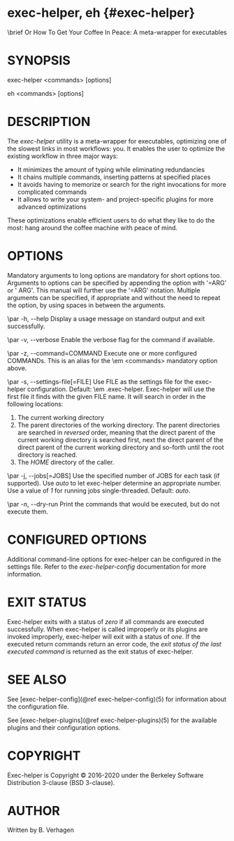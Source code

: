 exec-helper, eh          {#exec-helper}
===============
\brief Or How To Get Your Coffee In Peace: A meta-wrapper for executables

# SYNOPSIS
exec-helper \<commands\> [options]

eh \<commands\> [options]

# DESCRIPTION
The _exec-helper_ utility is a meta-wrapper for executables, optimizing one of the slowest links in most workflows: you. It enables the user to optimize the existing workflow in three major ways:
  - It minimizes the amount of typing while eliminating redundancies
  - It chains multiple commands, inserting patterns at specified places
  - It avoids having to memorize or search for the right invocations for more complicated commands
  - It allows to write your system- and project-specific plugins for more advanced optimizations

These optimizations enable efficient users to do what they like to do the most: hang around the coffee machine with peace of mind.

# OPTIONS
Mandatory arguments to long options are mandatory for short options too. Arguments to options can be specified by appending the option with '=ARG' or ' ARG'. This manual will further use the '=ARG' notation. Multiple arguments can be specified, if appropriate and without the need to repeat the option, by using spaces in between the arguments.

\par -h, -\-help
Display a usage message on standard output and exit successfully.

\par -v, -\-verbose
Enable the verbose flag for the command if available.

\par -z, -\-command=COMMAND
Execute one or more configured COMMANDs. This is an alias for the \em \<commands\> mandatory option above.

\par -s, -\-settings-file[=FILE]
Use FILE as the settings file for the exec-helper configuration. Default: \em \.exec-helper.
Exec-helper will use the first file it finds with the given FILE name. It will search in order in the following locations:
1. The current working directory
2. The parent directories of the working directory. The parent directories are searched in _reversed_ order, meaning that the direct parent of the current working directory is searched first, next the direct parent of the direct parent of the current working directory and so-forth until the root directory is reached.
3. The _HOME_ directory of the caller.

\par -j, -\-jobs[=JOBS]
Use the specified number of JOBS for each task (if supported). Use _auto_ to let exec-helper determine an appropriate number. Use a value of _1_ for running jobs single-threaded. Default: _auto_.

\par -n, -\-dry-run
Print the commands that would be executed, but  do not execute them.

# CONFIGURED OPTIONS
Additional command-line options for exec-helper can be configured in the settings file. Refer to the _exec-helper-config_ documentation for more information. 

# EXIT STATUS
Exec-helper exits with a status of _zero_ if all commands are executed successfully. When exec-helper is called improperly or its plugins are invoked improperly, exec-helper will exit with a status of _one_. If the executed return commands return an error code, the _exit status of the last executed command_ is returned as the exit status of exec-helper.

# SEE ALSO
See [exec-helper-config](@ref exec-helper-config)(5) for information about the configuration file.

See [exec-helper-plugins](@ref exec-helper-plugins)(5) for the available plugins and their configuration options.

# COPYRIGHT
Exec-helper is Copyright &copy; 2016-2020 under the Berkeley Software Distribution 3-clause (BSD 3-clause).

# AUTHOR
Written by B. Verhagen
